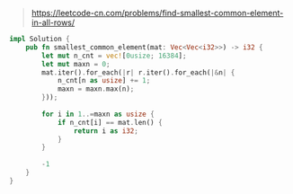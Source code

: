 > https://leetcode-cn.com/problems/find-smallest-common-element-in-all-rows/

``` rust
impl Solution {
    pub fn smallest_common_element(mat: Vec<Vec<i32>>) -> i32 {
        let mut n_cnt = vec![0usize; 16384];
        let mut maxn = 0;
        mat.iter().for_each(|r| r.iter().for_each(|&n| {
            n_cnt[n as usize] += 1;
            maxn = maxn.max(n);
        }));
        
        for i in 1..=maxn as usize {
            if n_cnt[i] == mat.len() {
                return i as i32;
            }
        }
        
        -1
    }
}
```